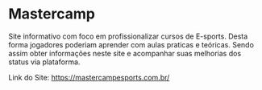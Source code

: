 # Mastercamp

Site informativo com foco em profissionalizar cursos de E-sports. Desta forma jogadores poderiam aprender com aulas praticas e teóricas.
Sendo assim obter informações neste site e acompanhar suas melhorias dos status via plataforma.

Link do Site: https://mastercampesports.com.br/
